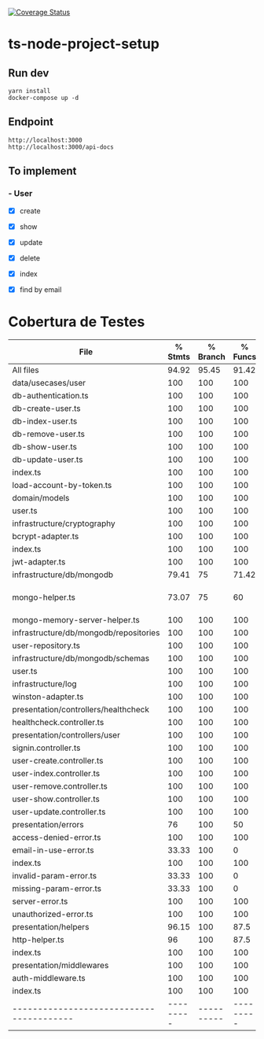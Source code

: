 [![Coverage Status](https://coveralls.io/repos/github/diegosantosouza/node-express-template/badge.svg)](https://coveralls.io/github/diegosantosouza/node-express-template)

# ts-node-project-setup

## Run dev

```
yarn install
docker-compose up -d
```

## Endpoint

```
http://localhost:3000
http://localhost:3000/api-docs
```

## To implement

### - User

- [x] create
- [x] show
- [x] update
- [x] delete
- [x] index
- [x] find by email


# Cobertura de Testes

File                                    | % Stmts | % Branch | % Funcs | % Lines | Uncovered Line #s 
----------------------------------------|---------|----------|---------|---------|-------------------
All files                               |   94.92 |    95.45 |   91.42 |   94.92 |                   
 data/usecases/user                     |     100 |      100 |     100 |     100 |                   
  db-authentication.ts                  |     100 |      100 |     100 |     100 |                   
  db-create-user.ts                     |     100 |      100 |     100 |     100 |                   
  db-index-user.ts                      |     100 |      100 |     100 |     100 |                   
  db-remove-user.ts                     |     100 |      100 |     100 |     100 | 
  db-show-user.ts                       |     100 |      100 |     100 |     100 | 
  db-update-user.ts                     |     100 |      100 |     100 |     100 | 
  index.ts                              |     100 |      100 |     100 |     100 | 
  load-account-by-token.ts              |     100 |      100 |     100 |     100 | 
 domain/models                          |     100 |      100 |     100 |     100 | 
  user.ts                               |     100 |      100 |     100 |     100 | 
 infrastructure/cryptography            |     100 |      100 |     100 |     100 | 
  bcrypt-adapter.ts                     |     100 |      100 |     100 |     100 | 
  index.ts                              |     100 |      100 |     100 |     100 | 
  jwt-adapter.ts                        |     100 |      100 |     100 |     100 | 
 infrastructure/db/mongodb              |   79.41 |       75 |   71.42 |   79.41 | 
  mongo-helper.ts                       |   73.07 |       75 |      60 |   73.07 | 20-21,32-33,56-61
  mongo-memory-server-helper.ts         |     100 |      100 |     100 |     100 | 
 infrastructure/db/mongodb/repositories |     100 |      100 |     100 |     100 | 
  user-repository.ts                    |     100 |      100 |     100 |     100 | 
 infrastructure/db/mongodb/schemas      |     100 |      100 |     100 |     100 | 
  user.ts                               |     100 |      100 |     100 |     100 | 
 infrastructure/log                     |     100 |      100 |     100 |     100 | 
  winston-adapter.ts                    |     100 |      100 |     100 |     100 | 
 presentation/controllers/healthcheck   |     100 |      100 |     100 |     100 | 
  healthcheck.controller.ts             |     100 |      100 |     100 |     100 | 
 presentation/controllers/user          |     100 |      100 |     100 |     100 | 
  signin.controller.ts                  |     100 |      100 |     100 |     100 | 
  user-create.controller.ts             |     100 |      100 |     100 |     100 | 
  user-index.controller.ts              |     100 |      100 |     100 |     100 | 
  user-remove.controller.ts             |     100 |      100 |     100 |     100 | 
  user-show.controller.ts               |     100 |      100 |     100 |     100 | 
  user-update.controller.ts             |     100 |      100 |     100 |     100 | 
 presentation/errors                    |      76 |      100 |      50 |      76 | 
  access-denied-error.ts                |     100 |      100 |     100 |     100 | 
  email-in-use-error.ts                 |   33.33 |      100 |       0 |   33.33 | 3-4
  index.ts                              |     100 |      100 |     100 |     100 | 
  invalid-param-error.ts                |   33.33 |      100 |       0 |   33.33 | 3-4
  missing-param-error.ts                |   33.33 |      100 |       0 |   33.33 | 3-4
  server-error.ts                       |     100 |      100 |     100 |     100 | 
  unauthorized-error.ts                 |     100 |      100 |     100 |     100 | 
 presentation/helpers                   |   96.15 |      100 |    87.5 |     100 | 
  http-helper.ts                        |      96 |      100 |    87.5 |     100 | 
  index.ts                              |     100 |      100 |     100 |     100 |                   
 presentation/middlewares               |     100 |      100 |     100 |     100 | 
  auth-middleware.ts                    |     100 |      100 |     100 |     100 | 
  index.ts                              |     100 |      100 |     100 |     100 | 
----------------------------------------|---------|----------|---------|---------|-------------------
